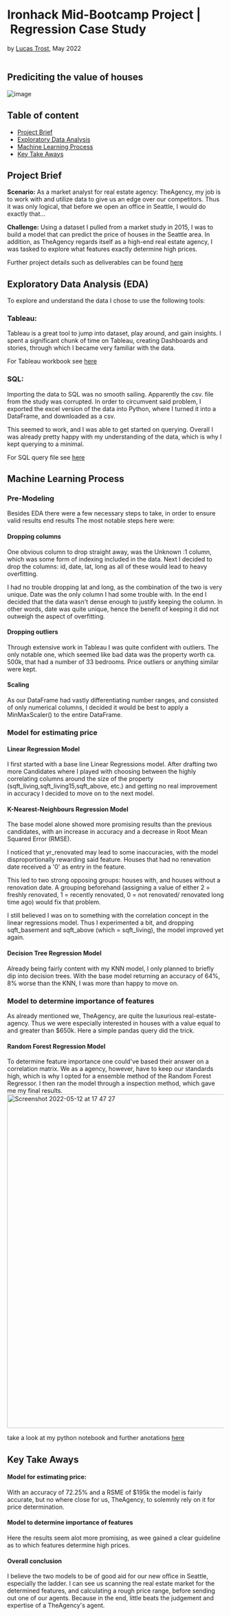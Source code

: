 # Ironhack Mid-Bootcamp Project | Regression Case Study 
by [Lucas Trost](https://github.com/LucasTrost), May 2022
<br/><br/>
## Prediciting the value of houses

![image](https://user-images.githubusercontent.com/102299197/168103802-4e279a4c-f0ff-4883-93b0-0e0c2b086e30.png)

## Table of content

- [Project Brief](https://github.com/LucasTrost/Ironhack-MidBootProject/blob/main/README.md#project-brief)
- [Exploratory Data Analysis](https://github.com/LucasTrost/Ironhack-MidBootProject/blob/main/README.md#exploratory-data-analysis-eda)
- [Machine Learning Process](https://github.com/LucasTrost/Ironhack-MidBootProject/blob/main/README.md#machine-learning-process)
- [Key Take Aways](https://github.com/LucasTrost/Ironhack-MidBootProject/blob/main/README.md#key-take-aways)
## Project Brief

**Scenario:**
As a market analyst for real estate agency: TheAgency, my job is to work with and utilize data to give us an edge over our competitors. Thus it was only logical, that before we open an office in Seattle, I would do exactly that...

**Challenge:**
Using a dataset I pulled from a market study in 2015, I was to build a model that can predict the price of houses in the Seattle area. In addition, as TheAgency regards itself as a high-end real estate agency, I was tasked to explore what features exactly determine high prices.

Further project details such as deliverables can be found [here](https://github.com/lillaszulyovszky/ironhack-case-study-classification/tree/main/project_details)

## Exploratory Data Analysis (EDA)
To explore and understand the data I chose to use the following tools:
### Tableau:
Tableau is a great tool to jump into dataset, play around, and gain insights. I spent a significant chunk of time on Tableau, creating Dashboards and stories, through which I became very familiar with the data.

For Tableau workbook see [here](https://github.com/LucasTrost/Ironhack-MidBootProject/tree/main/Tableau)
### SQL:
Importing the data to SQL was no smooth sailing. Apparently the csv. file from the study was corrupted. In order to circumvent said problem, I exported the excel version of the data into Python, where I turned it into a DataFrame, and downloaded as a csv. 

This seemed to work, and I was able to get started on querying. Overall I was already pretty happy with my understanding of the data, which is why I kept querying to a minimal.

For SQL query file see [here](https://github.com/LucasTrost/Ironhack-MidBootProject/tree/main/SQL%20Querys)

## Machine Learning Process

### Pre-Modeling
Besides EDA there were a few necessary steps to take, in order to ensure valid results end results
The most notable steps here were:
#### Dropping columns
One obvious column to drop straight away, was the Unknown :1 column, which was some form of indexing included in the data. Next I decided to drop the columns: id, date, lat, long as all of these would lead to heavy overfitting. 

I had no trouble dropping lat and long, as the combination of the two is very unique. Date was the only column I had some trouble with. In the end I decided that the data wasn't dense enough to justify keeping the column. In other words, date was quite unique, hence the benefit of keeping it did not outweigh the aspect of overfitting.
#### Dropping outliers
Through extensive work in Tableau I was quite confident with outliers. The only notable one, which seemed like bad data was the property worth ca. 500k, that had a number of 33 bedrooms. Price outliers or anything similar were kept.
#### Scaling
As our DataFrame had vastly differentiating number ranges, and consisted of only numerical columns, I decided it would be best to apply a MinMaxScaler() to the entire DataFrame.

### Model for estimating price

#### Linear Regression Model
I first started with a base line Linear Regressions model. After drafting two more Candidates where I played with choosing between the highly correlating columns around the size of the property (sqft_living,sqft_living15,sqft_above, etc.) and getting no real improvement in accuracy I decided to move on to the next model.
#### K-Nearest-Neighbours Regression Model
The base model alone showed more promising results than the previous candidates, with an increase in accuracy and a decrease in Root Mean Squared Error (RMSE). 

I noticed that yr_renovated may lead to some inaccuracies, with the model disproportionally rewarding said feature. Houses that had no renevation date received a '0' as entry in the feature. 

This led to two strong opposing groups: houses with, and houses without a renovation date. A grouping beforehand (assigning a value of either 2 = freshly renovated, 1 = recently renovated, 0 = not renovated/ renovated long time ago) would fix that problem.

I still believed I was on to something with the correlation concept in the linear regressions model. Thus I experimented a bit, and dropping sqft_basement and sqft_above (which = sqft_living), the model improved yet again.

#### Decision Tree Regression Model
Already being fairly content with my KNN model, I only planned to briefly dip into decision trees. With the base model returning an accuracy of 64%, 8% worse than the KNN, I was more than happy to move on.

### Model to determine importance of features
As already mentioned we, TheAgency, are quite the luxurious real-estate-agency. Thus we were especially interested in houses with a value equal to and greater than $650k. Here a simple pandas query did the trick.

#### Random Forest Regression Model
To determine feature importance one could've based their answer on a correlation matrix. We as a agency, however, have to keep our standards high, which is why I opted for a ensemble method of the Random Forest Regressor. I then ran the model through a inspection method, which gave me my final results.
<img width="777" alt="Screenshot 2022-05-12 at 17 47 27" src="https://user-images.githubusercontent.com/102299197/168116049-4bc0c891-3e47-4c91-9064-92145b5d5ae9.png">

take a look at my python notebook and further anotations [here](https://github.com/LucasTrost/Ironhack-MidBootProject/tree/main/Python%20Notebook)

## Key Take Aways
#### Model for estimating price:
With an accuracy of 72.25% and a RSME of $195k the model is fairly accurate, but no where close for us, TheAgency, to solemnly rely on it for price determination.
#### Model to determine importance of features
Here the results seem alot more promising, as wee gained a clear guideline as to which features determine high prices.
#### Overall conclusion
I believe the two models to be of good aid for our new office in Seattle, especially the ladder. I can see us scanning the real estate market for the determined features, and calculating a rough price range, before sending out one of our agents. Because in the end, little beats the judgement and expertise of a TheAgency's agent.
